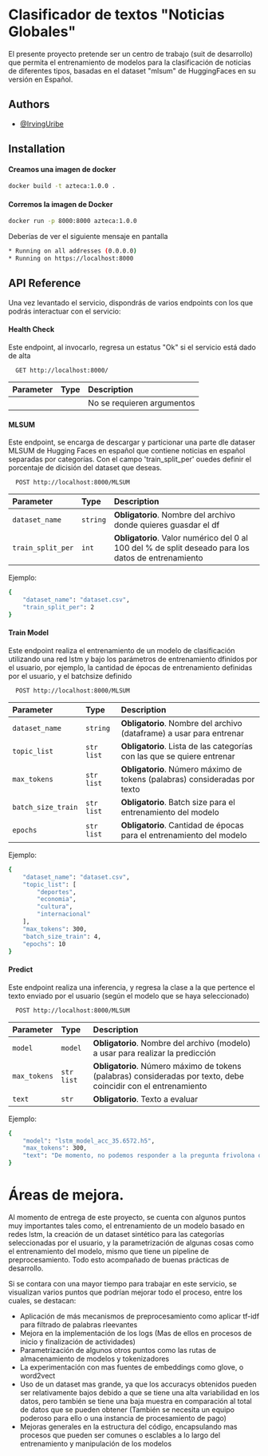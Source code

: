 # Clasificador de textos "Noticias Globales"

El presente proyecto pretende ser un centro de trabajo (suit de desarrollo) que permita el entrenamiento de modelos para la clasificación de noticias de diferentes tipos, basadas en el dataset "mlsum" de HuggingFaces en su versión en Español.


## Authors

- [@IrvingUribe](https://github.com/Irving67/)


## Installation

#### Creamos una imagen de docker 
```bash
docker build -t azteca:1.0.0 .
```

#### Corremos la imagen de Docker
```bash
docker run -p 8000:8000 azteca:1.0.0
```

Deberías de ver el siguiente mensaje en pantalla
```bash
* Running on all addresses (0.0.0.0)
* Running on https://localhost:8000
```
    
## API Reference

Una vez levantado el servicio, dispondrás de varios endpoints con los que podrás interactuar con el servicio:

#### Health Check

Este endpoint, al invocarlo, regresa un estatus "Ok" si el servicio está dado de alta

```http
  GET http://localhost:8000/
```

| Parameter | Type     | Description                |
| :-------- | :------- | :------------------------- |
|           |          | No se requieren argumentos |

#### MLSUM

Este endpoint, se encarga de descargar y particionar una parte dle dataser MLSUM de Hugging Faces en español que contiene noticias en español separadas por categorías. Con el campo 'train_split_per' ouedes definir el porcentaje de dicisión del dataset que deseas.

```http
  POST http://localhost:8000/MLSUM
```

| Parameter | Type     | Description                       |
| :-------- | :------- | :-------------------------------- |
| `dataset_name`  | `string` | **Obligatorio**. Nombre del archivo donde quieres guasdar el df |
| `train_split_per`  | `int` | **Obligatorio**. Valor numérico del 0 al 100 del % de split deseado para los datos de entrenamiento |

Ejemplo:
```bash
{
    "dataset_name": "dataset.csv",
    "train_split_per": 2
}
```

#### Train Model

Este endpoint realiza el entrenamiento de un modelo de clasificación utilizando una red lstm y bajo los parámetros de entrenamiento dfinidos por el usuario, por ejemplo, la cantidad de épocas de entrenamiento definidas por el usuario, y el batchsize definido

```http
  POST http://localhost:8000/MLSUM
```

| Parameter | Type     | Description                       |
| :-------- | :------- | :-------------------------------- |
| `dataset_name`  | `string` | **Obligatorio**. Nombre del archivo (dataframe) a usar para entrenar |
| `topic_list`  | `str list` | **Obligatorio**. Lista de las categorías con las que se quiere entrenar |
| `max_tokens`  | `str list` | **Obligatorio**. Número máximo de tokens (palabras) consideradas por texto |
| `batch_size_train`  | `str list` | **Obligatorio**. Batch size para el entrenamiento del modelo |
| `epochs`  | `str list` | **Obligatorio**. Cantidad de épocas para el entrenamiento del modelo |

Ejemplo:
```bash
{
    "dataset_name": "dataset.csv",
    "topic_list": [
        "deportes",
        "economia",
        "cultura",
        "internacional"
    ],
    "max_tokens": 300,
    "batch_size_train": 4,
    "epochs": 10
}
```


#### Predict

Este endpoint realiza una inferencia, y regresa la clase a la que pertence el texto enviado por el usuario (según el modelo que se haya seleccionado)

```http
  POST http://localhost:8000/MLSUM
```

| Parameter | Type     | Description                       |
| :-------- | :------- | :-------------------------------- |
| `model`  | `model` | **Obligatorio**. Nombre del archivo (modelo) a usar para realizar la predicción |
| `max_tokens`  | `str list` | **Obligatorio**. Número máximo de tokens (palabras) consideradas por texto, debe coincidir con el entrenamiento |
| `text`  | `str` | **Obligatorio**. Texto a evaluar |

Ejemplo:
```bash
{
    "model": "lstm_model_acc_35.6572.h5",
    "max_tokens": 300,
    "text": "De momento, no podemos responder a la pregunta frivolona que toda España se hace hoy, además de por qué bebí tanto anoche. ¿Qué cadena ganó en la retransmisión de las campanadas? Los sentimos, Sofres no ofrece hoy los datos por ser festivo. Los contendientes fueron el colegueo de Los Manolos, Manu Carreño y Manolo Lama (Cuatro), la gracia y juventud de los actores Antonio Garrido y Patricia Montero (Antena 3), el morboso dúo Sálvame, Javier Vázquez y Belén Esteban (Telecinco), el valor seguro de Anne Igartiburu en TVE-1 y el humor inteligente de Berto y Ana Morgade (La Sexta). Por primera vez en 13 años, Ramón García, el entrañable Ramontxu que aguantaba el frío como nadie bajo su capa, no estaba ante las cámaras. El menú para las últimas que los españoles vieron en el sistema analógico -el próximo 3 de abril todas las emisiones pasan a la TDT-, era de lo más variadito. La clásica TVE encargó por quinta vez la retransmisión a Anne Igartiburu, esta vez junto al actor Manuel Bandera, debutante. Entalladísima, escotadísima y de rojo Lorenzo Caprile, la sobria y correcta Igartiburu sobrevivió a duras penas al frío mientras todos sufríamos por ella. Antena 3, en cuya web se echan en falta los reflejos de destacar alguna referencia o vídeo resumen de lo sucedido anoche, viajó a la plaza del Obradoiro de Santiago de Compostela con motivo del nuevo año Xacobeo mientras Berto y Morgade daban en La Sexta hilarantes consejos para superar la resaca del día siguiente o cómo comportarse si toca visitar la casa de los suegros -ni rastro en su web, pero sí en las de sus fans. Cuatro, a la que tan buen resultado dio la Eurocopa, empezó desde el primer día a celebrar el año del Mundial de Fútbol con Carreño y Lama desplazados a Suráfrica. La Campos y la Esteban Sin datos en la mano, la impresión general es que el grueso de la audiencia vio las campanadas en TVE-1 por la fuerza de la tradición, pero muchos de los televidentes estaban con un ojo puesto en el pre y el post de Telecinco, con la Esteban en su salsa: una cabeza por encima de Jorge Javier gracias a sus taconazos, vestida de azul cobalto marca Versace, enseñando la liga roja y saludando a grito limpio a su hija -'Andrea te quiero'- padres, pareja y demás familia. Es muy posible que la cadena privada haya recortado distancias con La Primera, que el año pasado se llevó el gato al agua con más de 5,5 millones de personas y un 39% de cuota de pantalla. Según la encuesta no científica abierta en ELPAÍS.com, con 2.000 votos a las siete y media de la tarde, barrió la pública con un 56%, mientras que Telecinco se hizo con un 25% de la tarta. Las demás no llegaban ni al 10%. Más allá del sin vivir de saber qué pasó finalmente, aún hay más. Para todos los que se lo perdieron o, incluso, se quedaron con ganas de más, Telecinco explota el filón el sábado. María Teresa Campos presentará este sábado (18.00) en Telecinco un especial dedicado a Belén Esteban, en el que se revisará su (corta y polémica) biografía y el fenómeno mediático en el que la han convertido. Belén da la campanada ofrecerá además un making of de la retransmisión de las campanadas en Telecinco, así como los mejores momentos de la Nochevieja, unos vídeos que ya han colgado en su web, entregada hasta la extenuación al evento: los exóticos consejos para tener suerte el año que viene, el don de lenguas del premio Ondas 2009 al mejor presentador, que felicitó el año en todos los idiomas oficiales y la explicación de la colaboradora de cómo tomar las uvas. El espacio hará un repaso cronológico de la vida de la Esteban desde el momento en el que una completa desconocida comenzó a aparecer en los medios en 1998 como la novia de Jesulín de Ubrique hasta llegar a hoy en día, convertida en la princesa del pueblo, en concreto del popular madrileño distrito de San Blas donde vive, tal y como algunos la han calificado, y protagonista de portadas de revistas, diarios y portales web y de aparecer incluso entre los personajes más populares de Google. Junto a María Teresa Campos, estarán en el plató Patricia Pérez, presentadora del programa matinal de los sábados en Telecinco Vuélveme loca, quien ha conducido las campanadas en cuatro ocasiones, y los comentaristas Maribel Escalona, Emilio Pineda y José Manuel Parada."
}
```


# Áreas de mejora.

Al momento de entrega de este proyecto, se cuenta con algunos puntos muy importantes tales como, el entrenamiento de un modelo basado en redes lstm, la creación de un dataset sintético para las categorías seleccionadas por el usuario, y la parametrización de algunas cosas como el entrenamiento del modelo, mismo que tiene un pipeline de preprocesamiento. Todo esto acompañado de buenas prácticas de desarrollo.

Si se contara con una mayor tiempo para trabajar en este servicio, se visualizan varios puntos que podrían mejorar todo el proceso, entre los cuales, se destacan:

- Aplicación de más mecanismos de preprocesamiento como aplicar tf-idf para filtrado de palabras rleevantes
- Mejora en la implementación de los logs (Mas de ellos en procesos de inicio y finalización de actividades)
- Parametrización de algunos otros puntos como las rutas de almacenamiento de modelos y tokenizadores
- La experimentación con mas fuentes de embeddings como glove, o word2vect
- Uso de un dataset mas grande, ya que los accuracys obtenidos pueden ser relativamente bajos debido a que se tiene una alta variabilidad en los datos, pero también se tiene una baja muestra en comparación al total de datos que se pueden obtener (También se necesita un equipo poderoso para ello o una instancia de procesamiento de pago)
- Mejoras generales en la estructura del código, encapsulando mas procesos que pueden ser comunes o esclables a lo largo del entrenamiento y manipulación de los modelos